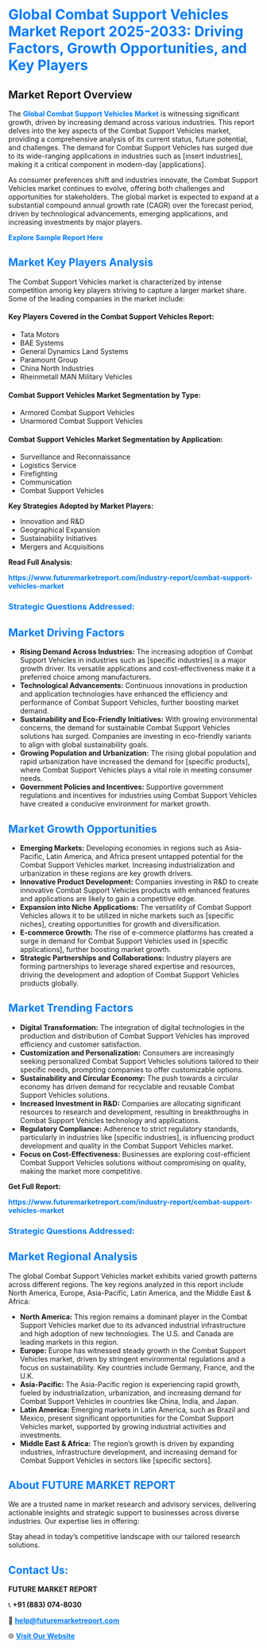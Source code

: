 <h1 style="color: #007BFF;">Global Combat Support Vehicles Market Report 2025-2033: Driving Factors, Growth Opportunities, and Key Players</h1>

<section id="overview">
<h2>Market Report Overview</h2>
<p>The <a href="https://www.futuremarketreport.com/industry-report/combat-support-vehicles-market" style="color: #007BFF; text-decoration: none;"><strong>Global Combat Support Vehicles Market</strong></a> is witnessing significant growth, driven by increasing demand across various industries. This report delves into the key aspects of the Combat Support Vehicles market, providing a comprehensive analysis of its current status, future potential, and challenges. The demand for Combat Support Vehicles has surged due to its wide-ranging applications in industries such as [insert industries], making it a critical component in modern-day [applications].</p>
<p>As consumer preferences shift and industries innovate, the Combat Support Vehicles market continues to evolve, offering both challenges and opportunities for stakeholders. The global market is expected to expand at a substantial compound annual growth rate (CAGR) over the forecast period, driven by technological advancements, emerging applications, and increasing investments by major players.</p>
</section>

<section id="overview">
<p><a href="https://www.futuremarketreport.com/request-sample/reportId=125996" style="color: #007BFF; text-decoration: none;"><strong>Explore Sample Report Here</strong></a></p>
</section>

<section id="key-players">
<h2 style="color: #007BFF;">Market Key Players Analysis</h2>
<p>The Combat Support Vehicles market is characterized by intense competition among key players striving to capture a larger market share. Some of the leading companies in the market include:</p>
<h4>Key Players Covered in the Combat Support Vehicles Report:</h4>
<ul><li>Tata Motors</li><li>BAE Systems</li><li>General Dynamics Land Systems</li><li>Paramount Group</li><li>China North Industries</li><li>Rheinmetall MAN Military Vehicles</li></ul>
<h4>Combat Support Vehicles Market Segmentation by Type:</h4>
<ul><li>Armored Combat Support Vehicles</li><li>Unarmored Combat Support Vehicles</li></ul>

<h4>Combat Support Vehicles Market Segmentation by Application:</h4>
<ul><li>Surveillance and Reconnaissance</li><li>Logistics Service</li><li>Firefighting</li><li>Communication</li><li>Combat Support Vehicles</li></ul>
<p><strong>Key Strategies Adopted by Market Players:</strong></p>
<ul>
<li>Innovation and R&D</li>
<li>Geographical Expansion</li>
<li>Sustainability Initiatives</li>
<li>Mergers and Acquisitions</li>
</ul>
</section>

<section>
<p><strong>Read Full Analysis: </strong></p><a href="https://www.futuremarketreport.com/industry-report/combat-support-vehicles-market" style="color: #007BFF; text-decoration: none;"><strong>https://www.futuremarketreport.com/industry-report/combat-support-vehicles-market</strong></a>
<h3 style="color: #007BFF;">Strategic Questions Addressed:</h3>
</section>

<section id="driving-factors">
<h2 style="color: #007BFF;">Market Driving Factors</h2>
<ul>
<li><strong>Rising Demand Across Industries:</strong> The increasing adoption of Combat Support Vehicles in industries such as [specific industries] is a major growth driver. Its versatile applications and cost-effectiveness make it a preferred choice among manufacturers.</li>
<li><strong>Technological Advancements:</strong> Continuous innovations in production and application technologies have enhanced the efficiency and performance of Combat Support Vehicles, further boosting market demand.</li>
<li><strong>Sustainability and Eco-Friendly Initiatives:</strong> With growing environmental concerns, the demand for sustainable Combat Support Vehicles solutions has surged. Companies are investing in eco-friendly variants to align with global sustainability goals.</li>
<li><strong>Growing Population and Urbanization:</strong> The rising global population and rapid urbanization have increased the demand for [specific products], where Combat Support Vehicles plays a vital role in meeting consumer needs.</li>
<li><strong>Government Policies and Incentives:</strong> Supportive government regulations and incentives for industries using Combat Support Vehicles have created a conducive environment for market growth.</li>
</ul>
</section>

<section id="growth-opportunities">
<h2 style="color: #007BFF;">Market Growth Opportunities</h2>
<ul>
<li><strong>Emerging Markets:</strong> Developing economies in regions such as Asia-Pacific, Latin America, and Africa present untapped potential for the Combat Support Vehicles market. Increasing industrialization and urbanization in these regions are key growth drivers.</li>
<li><strong>Innovative Product Development:</strong> Companies investing in R&D to create innovative Combat Support Vehicles products with enhanced features and applications are likely to gain a competitive edge.</li>
<li><strong>Expansion into Niche Applications:</strong> The versatility of Combat Support Vehicles allows it to be utilized in niche markets such as [specific niches], creating opportunities for growth and diversification.</li>
<li><strong>E-commerce Growth:</strong> The rise of e-commerce platforms has created a surge in demand for Combat Support Vehicles used in [specific applications], further boosting market growth.</li>
<li><strong>Strategic Partnerships and Collaborations:</strong> Industry players are forming partnerships to leverage shared expertise and resources, driving the development and adoption of Combat Support Vehicles products globally.</li>
</ul>
</section>

<section id="trending-factors">
<h2 style="color: #007BFF;">Market Trending Factors</h2>
<ul>
<li><strong>Digital Transformation:</strong> The integration of digital technologies in the production and distribution of Combat Support Vehicles has improved efficiency and customer satisfaction.</li>
<li><strong>Customization and Personalization:</strong> Consumers are increasingly seeking personalized Combat Support Vehicles solutions tailored to their specific needs, prompting companies to offer customizable options.</li>
<li><strong>Sustainability and Circular Economy:</strong> The push towards a circular economy has driven demand for recyclable and reusable Combat Support Vehicles solutions.</li>
<li><strong>Increased Investment in R&D:</strong> Companies are allocating significant resources to research and development, resulting in breakthroughs in Combat Support Vehicles technology and applications.</li>
<li><strong>Regulatory Compliance:</strong> Adherence to strict regulatory standards, particularly in industries like [specific industries], is influencing product development and quality in the Combat Support Vehicles market.</li>
<li><strong>Focus on Cost-Effectiveness:</strong> Businesses are exploring cost-efficient Combat Support Vehicles solutions without compromising on quality, making the market more competitive.</li>
</ul>
</section>

<section>
<p><strong>Get Full Report: </strong></p><a href="https://www.futuremarketreport.com/industry-report/combat-support-vehicles-market" style="color: #007BFF; text-decoration: none;"><strong>https://www.futuremarketreport.com/industry-report/combat-support-vehicles-market</strong></a>
<h3 style="color: #007BFF;">Strategic Questions Addressed:</h3>
</section>


<section id="regional-analysis">
<h2 style="color: #007BFF;">Market Regional Analysis</h2>
<p>The global Combat Support Vehicles market exhibits varied growth patterns across different regions. The key regions analyzed in this report include North America, Europe, Asia-Pacific, Latin America, and the Middle East & Africa:</p>
<ul>
<li><strong>North America:</strong> This region remains a dominant player in the Combat Support Vehicles market due to its advanced industrial infrastructure and high adoption of new technologies. The U.S. and Canada are leading markets in this region.</li>
<li><strong>Europe:</strong> Europe has witnessed steady growth in the Combat Support Vehicles market, driven by stringent environmental regulations and a focus on sustainability. Key countries include Germany, France, and the U.K.</li>
<li><strong>Asia-Pacific:</strong> The Asia-Pacific region is experiencing rapid growth, fueled by industrialization, urbanization, and increasing demand for Combat Support Vehicles in countries like China, India, and Japan.</li>
<li><strong>Latin America:</strong> Emerging markets in Latin America, such as Brazil and Mexico, present significant opportunities for the Combat Support Vehicles market, supported by growing industrial activities and investments.</li>
<li><strong>Middle East & Africa:</strong> The region’s growth is driven by expanding industries, infrastructure development, and increasing demand for Combat Support Vehicles in sectors like [specific sectors].</li>
</ul>
</section>

<footer>
<h2 style="color: #007BFF;">About FUTURE MARKET REPORT</h2>
<p>We are a trusted name in market research and advisory services, delivering actionable insights and strategic support to businesses across diverse industries. Our expertise lies in offering:</p>

<p>Stay ahead in today’s competitive landscape with our tailored research solutions.</p>

<h2 style="color: #007BFF;">Contact Us:</h2>
<p><strong>FUTURE MARKET REPORT</strong></p>
<p>📞 <strong>+91 (883) 074-8030</strong></p>
<p>📧 <strong><a href="mailto:help@futuremarketreport.com" style="color: #007BFF;">help@futuremarketreport.com</a></strong></p>
<p>🌐 <strong><a href="https://www.futuremarketreport.com/" style="color: #007BFF;">Visit Our Website</a></strong></p>
</footer>